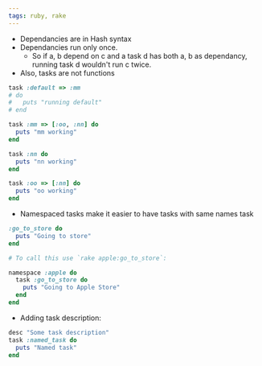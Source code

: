 ```yaml
---
tags: ruby, rake
---
```


* Dependancies are in Hash syntax
* Dependancies run only once.
    * So if a, b depend on c and a task d has both a, b as dependancy, running task d wouldn't run c twice.
* Also, tasks are not functions

```ruby
task :default => :mm
# do
#   puts "running default"
# end

task :mm => [:oo, :nn] do
  puts "mm working"
end

task :nn do
  puts "nn working"
end

task :oo => [:nn] do
  puts "oo working"
end
```

* Namespaced tasks make it easier to have tasks with same names
task

```ruby
:go_to_store do
  puts "Going to store"
end

# To call this use `rake apple:go_to_store`:

namespace :apple do
  task :go_to_store do
    puts "Going to Apple Store"
  end
end
```

* Adding task description:

```ruby
desc "Some task description"
task :named_task do
  puts "Named task"
end
```
